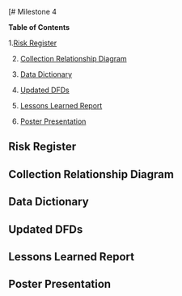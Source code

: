 
[# Milestone 4

**Table of Contents**

 1.[Risk Register](risk-registers)

2. [Collection Relationship Diagram](#collection-relationship-diagram)
   
3. [Data Dictionary](#data-dictionary)
  
4. [Updated DFDs](#updated-dfds)

5. [Lessons Learned Report](#lessons-learned-report)

6. [Poster Presentation](#poster_presentation)


## Risk Register


## Collection Relationship Diagram



## Data Dictionary

 


## Updated DFDs


## Lessons Learned Report


## Poster Presentation



